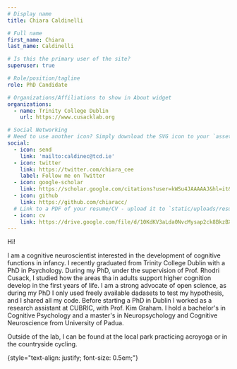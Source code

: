 ```yaml
---
# Display name
title: Chiara Caldinelli

# Full name
first_name: Chiara
last_name: Caldinelli

# Is this the primary user of the site?
superuser: true

# Role/position/tagline
role: PhD Candidate

# Organizations/Affiliations to show in About widget
organizations:
  - name: Trinity College Dublin
    url: https://www.cusacklab.org

# Social Networking
# Need to use another icon? Simply download the SVG icon to your `assets/media/icons/` folder.
social:
  - icon: send
    link: 'mailto:caldinec@tcd.ie'
  - icon: twitter
    link: https://twitter.com/chiara_cee
    label: Follow me on Twitter
  - icon: google-scholar
    link: https://scholar.google.com/citations?user=kWSu4JAAAAAJ&hl=it&oi=ao
  - icon: github
    link: https://github.com/chiaracc/
  # Link to a PDF of your resume/CV - upload it to `static/uploads/resume.pdf`
  - icon: cv
    link: https://drive.google.com/file/d/10KdKV3aLda0NvcMysap2ck8BkzBXaAEY/view?usp=sharing/
---
```


Hi!

I am a cognitive neuroscientist interested in the development of cognitive functions in infancy. I recently graduated from Trinity College Dublin with a PhD in Psychology. During my PhD, under the supervision of Prof. Rhodri Cusack, I studied how the areas tha in adults support higher cognition develop in the first years of life. I am a strong advocate of open science, as during my PhD I only used freely available dadasets to test my hypothesis, and I shared all my code. Before starting a PhD in Dublin I worked as a research assistant at CUBRIC, with Prof. Kim Graham. I hold a bachelor's in Cognitive Psychology and a master's in Neuropsychology and Cognitive Neuroscience from University of Padua. 

Outside of the lab, I can be found at the local park practicing acroyoga or in the countryside cycling.

{style="text-align: justify; font-size: 0.5em;"}
